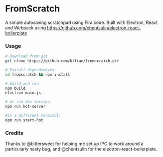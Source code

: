 # FromScratch

A simple autosaving scratchpad using Fira code. Built with Electron, React and Webpack using https://github.com/chentsulin/electron-react-boilerplate

### Usage
```sh
# Download from git
git clone https://github.com/kilian/fromscratch.git

# Install dependencies
cd fromscratch && npm install

# build and run
npm build
electron main.js

# or run dev version
npm run hot-server

#in a different terminal:
npm run start-hot
```
### Credits

Thanks to @bittersweet for helping me set up IPC to work around a particularly nasty bug, and @chentsulin for the electron-react-boilerplate.
